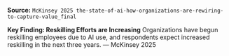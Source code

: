**Source:** `McKinsey 2025 the-state-of-ai-how-organizations-are-rewiring-to-capture-value_final`

**Key Finding: Reskilling Efforts are Increasing**
Organizations have begun reskilling employees due to AI use, and respondents expect increased reskilling in the next three years. — McKinsey 2025

